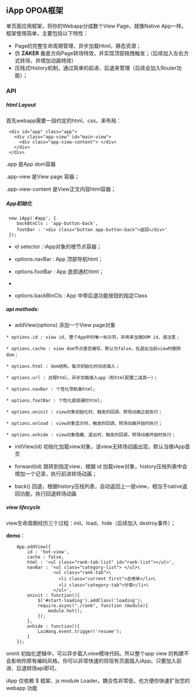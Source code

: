 ## iApp OPOA框架


单页面应用框架，将你的Webapp分成数个View Page，就像Native App一样。框架使用简单，主要包括以下特性：

* Page的完整生命周期管理，异步加载Html，静态资源；
* 仿 **ZAKER** 垂直方向Page转场特效，并实现顶部拖拽触发；（后续加入左右方式转场，并增加动画特效）
* 压栈式History机制，通过简单的前进、后退来管理（后续会加入Router功能）；

### API

##### html Layout

首先webapp需要一段约定的html、css，来布局：

```
 <div id="app" class="app">
   <div class="app-view" id="main-view">
     <div class="app-view-content"> </div>
   </div>
 </div>
```
.app 是App dom容器

.app-view 是View page 容器；

.app-view-content 是View正文内容html容器；


##### App初始化

```
 new iApp('#app', {
	backBtnCls : 'app-button-back',
	footBar : '<div class="button app-button-back">返回</div>'
 });
```
* el selector : iApp对象的根节点容器；

* options.navBar : App 顶部导航html；

* options.footBar : App 底部通栏html；
* 
* options.backBtnCls : App 中带后退功能按钮的指定Class


##### api methods:

  *  addView(options)  添加一个View page对象
  
    * options.id : view id, 整个App中的唯一标示符，并用来当做DOM id，请注意；
    
    * options.cache : view dom节点是否缓存，默认为false，在退出当前view时删除dom；
    
    * options.html : dom结构，每次初始化时动态插入；
    
    * options.url : 远程html，异步加载插入app（和html配置二选其一）；
    
    * options.navBar : 个性化导航条html;
    
    * options.footBar : 个性化底部通栏html;
    
    * options.oninit : view对象初始化时，触发的回调，转场动画之前执行；
    
    * options.onload : view对象显示时，触发的回调，转场动画开始时执行；
    
    * options.onhide : view对象隐藏、退出时，触发的回调，转场动画开始时执行；
    
    
  * initView(id)  初始化加载view对象，该view无转场动画出现，默认当做iApp首页
  
  
  * forward(id)  跳转到指定view，根据 id 加载view对象，history压栈列表中会增加一个记录，执行前进转场动画；
  
  
  * back()  回退，根据history压栈列表，自动返回上一层view，相当于native返回功能，执行回退转场动画
    
##### view lifecycle

view生命周期经历三个过程：init、load、hide（后续加入 destroy事件）；

**demo**：

```
	App.addView({
		id : 'hot-view',
		cache : false,
		html : '<ul class="rank-tab-list" id="rank-list"></ul>',
		navBar : '<ul class="category-list"> </ul>\
				  <ul class="rank-tab">\
					<li class="current first">总榜单</li>\
					<li class="category-tab">分类</li>\
				  </ul>',
		oninit : function(){
			$('#start-loading').addClass('loading');
			require.async("./rank", function (module){
				module.hot();
			});
		},
		onhide : function(){
			LaiWang.event.trigger('resume');
		}
	});
```

oninit 初始化逻辑中，可以异步载入view模块代码。所以整个app view 的构建不会影响你原有编码风格。你可以非常快速的将现有页面插入iApp。只要加入前进、后退转场api即可。

iApp 仅依赖 $ 框架、js module Loader。耦合性非常低，也方便你快速扩张您的 webapp 功能